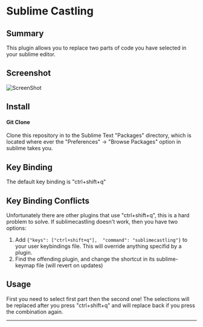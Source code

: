 Sublime Castling
================

## Summary
This plugin allows you to replace two parts of code you have selected in your sublime editor.

## Screenshot

![ScreenShot](https://raw.github.com/unknownuser88/sublimecastling/master/screenshot.PNG)

## Install

#### Git Clone
Clone this repository in to the Sublime Text "Packages" directory, which is located where ever the
"Preferences" -> "Browse Packages" option in sublime takes you.

## Key Binding

The default key binding is "ctrl+shift+q"

## Key Binding Conflicts

Unfortunately there are other plugins that use "ctrl+shift+q", this is a hard problem to solve. If sublimecastling doesn't work, then you have two options:

1. Add ```{"keys": ["ctrl+shift+q"],  "command": "sublimecastling"}``` to your user keybindings file. This will override anything specifid by a plugin.
2. Find the offending plugin, and change the shortcut in its sublime-keymap file (will revert on updates)


## Usage

First you need to select first part then the second one! The selections will be replaced after you press "ctrl+shift+q" and will replace back if you press the combination again.

---
